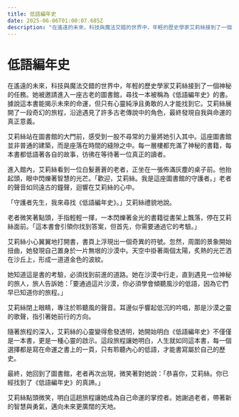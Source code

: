 ```yaml
---
title: 低語編年史
date: 2025-06-06T01:00:07.685Z
description: "在遙遠的未來，科技與魔法交錯的世界中，年輕的歷史學家艾莉絲接到了一個神秘的任務。她被邀請進入一座古老的圖書館，尋找一本被稱為《低語編年史》的書。據說這本書能揭示未來的命運，但只有心靈純淨且勇敢的人才能找到它。艾莉絲展開了一段奇幻的旅程，沿途遇見了許多古老傳說中的角色，最終發現自我與命運的真正意義。"
---
```


# 低語編年史

在遙遠的未來，科技與魔法交錯的世界中，年輕的歷史學家艾莉絲接到了一個神秘的任務。她被邀請進入一座古老的圖書館，尋找一本被稱為《低語編年史》的書。據說這本書能揭示未來的命運，但只有心靈純淨且勇敢的人才能找到它。艾莉絲展開了一段奇幻的旅程，沿途遇見了許多古老傳說中的角色，最終發現自我與命運的真正意義。

艾莉絲站在圖書館的大門前，感受到一股不尋常的力量將她引入其中。這座圖書館並非普通的建築，而是座落在時間的縫隙之中。每一層樓都充滿了神秘的書籍，每本書都低語著各自的故事，彷彿在等待著一位真正的讀者。

進入館內，艾莉絲看到一位白髮蒼蒼的老者，正坐在一張佈滿灰塵的桌子前。他抬起頭，眼中閃爍著智慧的光芒。「歡迎，艾莉絲。我是這座圖書館的守護者。」老者的聲音如同遠古的鐘聲，迴響在艾莉絲的心中。

「守護者先生，我來尋找《低語編年史》。」艾莉絲禮貌地說。

老者微笑著點頭，手指輕輕一揮，一本閃爍著金光的書籍從書架上飄落，停在艾莉絲面前。「這本書會引領你找到答案，但首先，你需要通過它的考驗。」

艾莉絲小心翼翼地打開書，書頁上浮現出一個奇異的符號。忽然，周圍的景象開始扭曲，她發現自己置身於一片無垠的沙漠中。天空中掛著兩個太陽，炙熱的光芒洒在沙丘上，形成一道道金色的波紋。

她知道這是書的考驗，必須找到前進的道路。她在沙漠中行走，直到遇見一位神秘的旅人，旅人告訴她：「要通過這片沙漠，你必須學會傾聽風沙的低語，因為它們早已知道你的旅程。」

艾莉絲閉上眼睛，專注於聆聽風的聲音。耳邊似乎響起低沉的吟唱，那是沙漠之靈的歌聲，指引著她前行的方向。

隨著旅程的深入，艾莉絲的心靈變得愈發透明，她開始明白《低語編年史》不僅僅是一本書，更是一種心靈的啟示。這段旅程讓她明白，人生就如同這本書，每一個選擇都是寫在命運之書上的一頁，只有聆聽內心的低語，才能書寫屬於自己的歷史。

最終，她回到了圖書館，老者再次出現，微笑著對她說：「恭喜你，艾莉絲。你已經找到了《低語編年史》的真諦。」

艾莉絲點頭微笑，明白這趟旅程讓她成為自己命運的掌控者。她謝過老者，帶著新的智慧與勇氣，邁向未來更廣闊的天地。